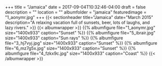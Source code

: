 +++
title = "Jamaica"
date = 2017-09-04T10:32:46-04:00
draft = false
description = "" 
location = ""
albumfolder = "jamaica"
featuredimage = "1_aonymr.jpg"
+++
{{< sectionheader 
    title="Jamaica" 
    date="March 2015"
    description="A relaxing vacation full of sunsets, beer, lots of laughs, and lazy rivers."
    >}}
{{< albumwrapper >}}
{{% albumfigure file="1_aonymr.jpg" size="1400x933" caption="Sunset" %}}
{{% albumfigure file="5_ibrair.jpg" size="1400x933" caption="Sun rays" %}}
{{% albumfigure file="3_hj7vyj.jpg" size="1400x933" caption="Sunset" %}}
{{% albumfigure file="6_mz7g5x.jpg" size="1400x933" caption="Sunset" %}}
{{% albumfigure file="4_fzkx9c.jpg" size="1400x933" caption="Coast" %}}
{{< /albumwrapper >}}